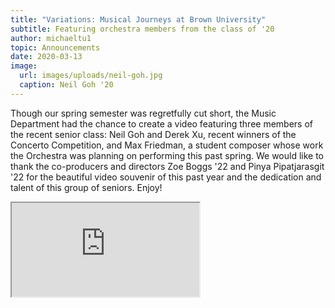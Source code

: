 ```yaml
---
title: "Variations: Musical Journeys at Brown University"
subtitle: Featuring orchestra members from the class of '20
author: michaeltu1
topic: Announcements
date: 2020-03-13
image:
  url: images/uploads/neil-goh.jpg
  caption: Neil Goh '20
---
```

Though our spring semester was regretfully cut short, the Music Department had the chance to create a video featuring three members of the recent senior class: Neil Goh and Derek Xu, recent winners of the Concerto Competition, and Max Friedman, a student composer whose work the Orchestra was planning on performing this past spring. We would like to thank the co-producers and directors Zoe Boggs '22 and Pinya Pipatjarasgit '22 for the beautiful video souvenir of this past year and the dedication and talent of this group of seniors. Enjoy!

<div className="aspect-w-16 aspect-h-9"><iframe allow="fullscreen" title="Variations" src="https://www.youtube.com/embed/GhP73ZQq8d8"/></div>